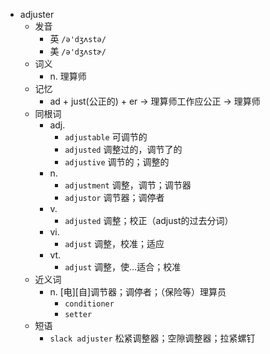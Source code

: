 - adjuster
  - 发音
    - 英 `/ə'dʒʌstə/`
    - 美 `/ə'dʒʌstɚ/`
  - 词义
    - n. 理算师
  - 记忆
    - ad + just(公正的) + er → 理算师工作应公正 → 理算师
  - 同根词
    - adj.
      - `adjustable` 可调节的
      - `adjusted` 调整过的，调节了的
      - `adjustive` 调节的；调整的
    - n.
      - `adjustment` 调整，调节；调节器
      - `adjustor` 调节器；调停者
    - v.
      - `adjusted` 调整；校正（adjust的过去分词）
    - vi.
      - `adjust` 调整，校准；适应
    - vt.
      - `adjust` 调整，使…适合；校准
  - 近义词
    - n. [电][自]调节器；调停者；（保险等）理算员
      - `conditioner`
      - `setter`
  - 短语
    - `slack adjuster` 松紧调整器；空隙调整器；拉紧螺钉 
